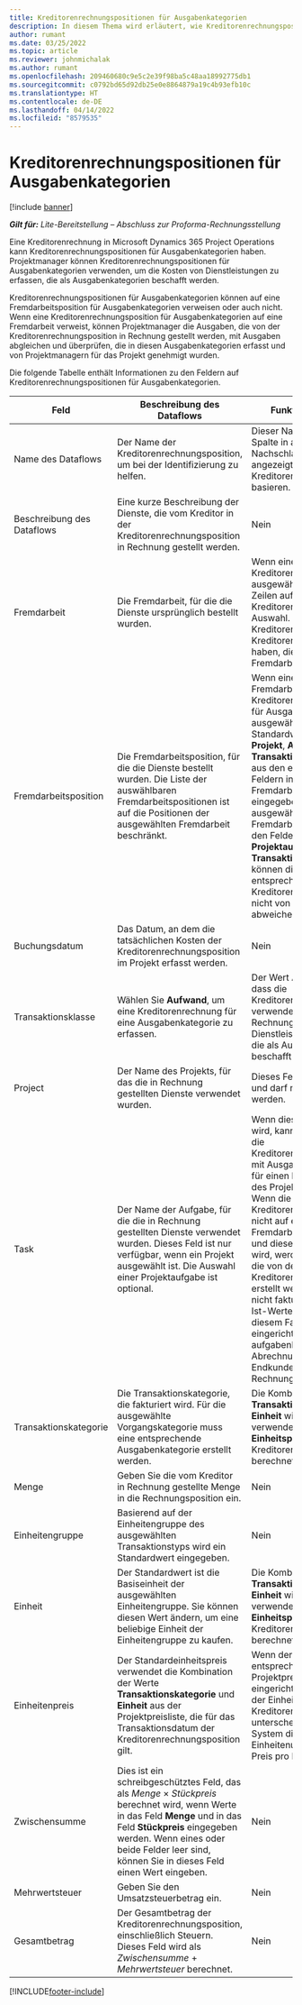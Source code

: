 ```yaml
---
title: Kreditorenrechnungspositionen für Ausgabenkategorien
description: In diesem Thema wird erläutert, wie Kreditorenrechnungspositionen für Ausgabenkategorien erfasst werden.
author: rumant
ms.date: 03/25/2022
ms.topic: article
ms.reviewer: johnmichalak
ms.author: rumant
ms.openlocfilehash: 209460680c9e5c2e39f98ba5c48aa18992775db1
ms.sourcegitcommit: c0792bd65d92db25e0e8864879a19c4b93efb10c
ms.translationtype: HT
ms.contentlocale: de-DE
ms.lasthandoff: 04/14/2022
ms.locfileid: "8579535"
---
```

# <a name="vendor-invoice-lines-for-expense-categories"></a>Kreditorenrechnungspositionen für Ausgabenkategorien

[!include [banner](../../includes/dataverse-preview.md)]

_**Gilt für:** Lite-Bereitstellung – Abschluss zur Proforma-Rechnungsstellung_

Eine Kreditorenrechnung in Microsoft Dynamics 365 Project Operations kann Kreditorenrechnungspositionen für Ausgabenkategorien haben. Projektmanager können Kreditorenrechnungspositionen für Ausgabenkategorien verwenden, um die Kosten von Dienstleistungen zu erfassen, die als Ausgabenkategorien beschafft werden.

Kreditorenrechnungspositionen für Ausgabenkategorien können auf eine Fremdarbeitsposition für Ausgabenkategorien verweisen oder auch nicht. Wenn eine Kreditorenrechnungsposition für Ausgabenkategorien auf eine Fremdarbeit verweist, können Projektmanager die Ausgaben, die von der Kreditorenrechnungsposition in Rechnung gestellt werden, mit Ausgaben abgleichen und überprüfen, die in diesen Ausgabenkategorien erfasst und von Projektmanagern für das Projekt genehmigt wurden.

Die folgende Tabelle enthält Informationen zu den Feldern auf Kreditorenrechnungspositionen für Ausgabenkategorien.

| Feld | Beschreibung des Dataflows | Funktionsauswirkung |
| --- | --- | --- |
| Name des Dataflows | Der Name der Kreditorenrechnungsposition, um bei der Identifizierung zu helfen. | Dieser Name wird als erste Spalte in allen Nachschlagevorgängen angezeigt, die auf Kreditorenrechnungspositionen basieren. |
| Beschreibung des Dataflows | Eine kurze Beschreibung der Dienste, die vom Kreditor in der Kreditorenrechnungsposition in Rechnung gestellt werden. | Nein |
| Fremdarbeit | Die Fremdarbeit, für die die Dienste ursprünglich bestellt wurden. | Wenn eine Fremdarbeit für die Kreditorenrechnung ausgewählt wird, erben alle Zeilen auf der Kreditorenrechnung diese Auswahl. Eine Kreditorenrechnung darf keine Kreditorenrechnungspositionen haben, die auf verschiedene Fremdarbeiten verweisen. |
| Fremdarbeitsposition | Die Fremdarbeitsposition, für die die Dienste bestellt wurden. Die Liste der auswählbaren Fremdarbeitspositionen ist auf die Positionen der ausgewählten Fremdarbeit beschränkt. | Wenn eine Fremdarbeitsposition in einer Kreditorenrechnungsposition für Ausgabenkategorien ausgewählt wird, werden Standardwerte für die Felder **Projekt**, **Aufgabe** und **Transaktionskategorie** werden aus den entsprechenden Feldern in der Fremdarbeitsposition eingegeben. Wenn die ausgewählte Fremdarbeitsposition Werte in den Feldern **Projekt**, **Projektaufgabe** und **Transaktionskategorie** hat, können die Werte der entsprechenden Felder in der Kreditorenrechnungsposition nicht von diesen Werten abweichen. |
| Buchungsdatum | Das Datum, an dem die tatsächlichen Kosten der Kreditorenrechnungsposition im Projekt erfasst werden. |Nein |
| Transaktionsklasse | Wählen Sie **Aufwand**, um eine Kreditorenrechnung für eine Ausgabenkategorie zu erfassen. | Der Wert **Aufwand** gibt an, dass die Kreditorenrechnungsposition verwendet wird, um den Rechnungsbetrag für Dienstleistungen zu erfassen, die als Ausgabenkategorien beschafft wurden. |
| Project | Der Name des Projekts, für das die in Rechnung gestellten Dienste verwendet wurden. | Dieses Feld ist ein Pflichtfeld und darf nicht leer gelassen werden. |
| Task | Der Name der Aufgabe, für die die in Rechnung gestellten Dienste verwendet wurden. Dieses Feld ist nur verfügbar, wenn ein Projekt ausgewählt ist. Die Auswahl einer Projektaufgabe ist optional. | Wenn dieses Feld leer gelassen wird, kann der Projektmanager die Kreditorenrechnungsposition mit Ausgaben abgleichen, die für einen beliebigen Vorgang des Projekts erfasst wurden. Wenn die Kreditorenrechnungsposition nicht auf eine Fremdarbeitsposition verweist und dieses Feld leer gelassen wird, werden die Ist-Kosten, die von der Kreditorenrechnungsposition erstellt werden, nicht mit noch nicht fakturierten Verkaufs-Ist-Werten verknüpft. In diesem Fall können bei eingerichteter aufgabenbezogener Abrechnung die Kosten dem Endkunden ggf. nicht in Rechnung gestellt werden. |
| Transaktionskategorie | Die Transaktionskategorie, die fakturiert wird. Für die ausgewählte Vorgangskategorie muss eine entsprechende Ausgabenkategorie erstellt werden. | Die Kombination der Werte **Transaktionskategorie** und **Einheit** wird als Standardwert verwendet oder für das Feld **Einheitspreis** für die Kreditorenrechnungsposition berechnet. |
| Menge | Geben Sie die vom Kreditor in Rechnung gestellte Menge in die Rechnungsposition ein. |Nein|
| Einheitengruppe | Basierend auf der Einheitengruppe des ausgewählten Transaktionstyps wird ein Standardwert eingegeben. | Nein |
| Einheit | Der Standardwert ist die Basiseinheit der ausgewählten Einheitengruppe. Sie können diesen Wert ändern, um eine beliebige Einheit der Einheitengruppe zu kaufen. | Die Kombination der Werte **Transaktionskategorie** und **Einheit** wird als Standardwert verwendet oder für das Feld **Einheitspreis** für die Kreditorenrechnungsposition berechnet. |
| Einheitenpreis | Der Standardeinheitspreis verwendet die Kombination der Werte **Transaktionskategorie** und **Einheit** aus der Projektpreisliste, die für das Transaktionsdatum der Kreditorenrechnungsposition gilt. | Wenn der Preis für die entsprechende Projektpreisliste in einer Einheit eingerichtet ist, die sich von der Einheit in der Kreditorenrechnungsposition unterscheidet, verwendet das System die Einheitenumrechnung, um den Preis pro Einheit zu berechnen. |
| Zwischensumme | Dies ist ein schreibgeschütztes Feld, das als *Menge* &times; *Stückpreis* berechnet wird, wenn Werte in das Feld **Menge** und in das Feld **Stückpreis** eingegeben werden. Wenn eines oder beide Felder leer sind, können Sie in dieses Feld einen Wert eingeben.| Nein |
| Mehrwertsteuer | Geben Sie den Umsatzsteuerbetrag ein. | Nein |
| Gesamtbetrag | Der Gesamtbetrag der Kreditorenrechnungsposition, einschließlich Steuern. Dieses Feld wird als *Zwischensumme* + *Mehrwertsteuer* berechnet. | Nein |

[!INCLUDE[footer-include](../../includes/footer-banner.md)]
